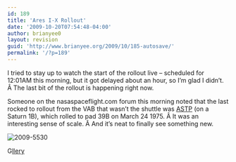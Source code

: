 ```yaml
---
id: 189
title: 'Ares I-X Rollout'
date: '2009-10-20T07:54:48-04:00'
author: brianyee0
layout: revision
guid: 'http://www.brianyee.org/2009/10/185-autosave/'
permalink: '/?p=189'
---
```


I tried to stay up to watch the start of the rollout live – scheduled for 12:01AM this morning, but it got delayed about an hour, so I’m glad I didn’t. Â The last bit of the rollout is happening right now.

Someone on the nasaspaceflight.com forum this morning noted that the last rocked to rollout from the VAB that wasn’t the shuttle was [ASTP](http://en.wikipedia.org/wiki/Apollo-Soyuz_Test_Project) (on a Saturn 1B), which rolled to pad 39B on March 24 1975. Â It was an interesting sense of scale. Â And it’s neat to finally see something new.

![2009-5530](https://i0.wp.com/www.brianyee.org/wp-content/uploads/2009/10/2009-5530.jpg?resize=267%2C400 "2009-5530")

G[llery](http://www.spaceflightnow.com/ares1x/091020rollout/index2.html)
